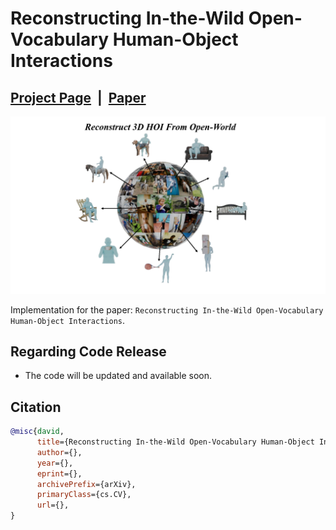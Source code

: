 # Reconstructing In-the-Wild Open-Vocabulary Human-Object Interactions



## [Project Page](https://wenboran2002.github.io/3dhoi/) &nbsp;|&nbsp; [Paper]([https://arxiv.org/abs/2503.15898]) 

![demo.png](./assets/teaser.png)

Implementation for the paper: `Reconstructing In-the-Wild Open-Vocabulary Human-Object Interactions`.

## Regarding Code Release
- The code will be updated and available soon.
<!-- ## News -->

## Citation
```bibtex
@misc{david,
      title={Reconstructing In-the-Wild Open-Vocabulary Human-Object Interactions}, 
      author={},
      year={},
      eprint={},
      archivePrefix={arXiv},
      primaryClass={cs.CV},
      url={}, 
}
```
